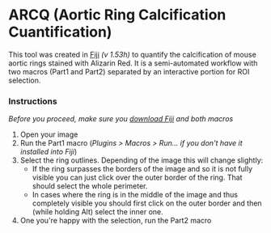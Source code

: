 # ARCQ (Aortic Ring Calcification Cuantification)
This tool was created in [Fiji](https://imagej.net/Fiji) _(v 1.53h)_ to quantify the calcification of mouse aortic rings stained with Alizarin Red. It is a semi-automated workflow with two macros (Part1 and Part2) separated by an interactive portion for ROI selection. 

### **Instructions**
*Before you proceed, make sure you  [download Fiji](https://imagej.net/Fiji/Downloads) and both macros* 
1. Open your image
2. Run the Part1 macro (*Plugins > Macros > Run... if you don't have it installed into Fiji*)
3. Select the ring outlines. Depending of the image this will change slightly:
   - If the ring surpasses the borders of the image and so it is not fully visible you can just click over the outer border of the ring. That should select the whole perimeter.
   - In cases where the ring is in the middle of the image and thus completely visible you should first click on the outer border and then (while holding Alt) select the inner one.
4. One you're happy with the selection, run the Part2 macro
